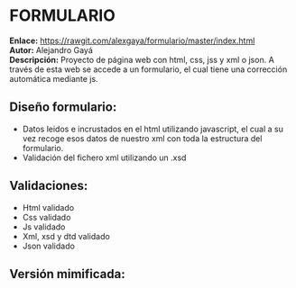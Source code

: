 # FORMULARIO
**Enlace:** https://rawgit.com/alexgaya/formulario/master/index.html  
**Autor:** Alejandro Gayá  
**Descripción:** Proyecto de página web con html, css, jss y xml o json. A través de esta web se accede a un formulario, el cual tiene una corrección automática mediante js.  

## Diseño formulario:
* Datos leidos e incrustados en el html utilizando javascript, el cual a su vez recoge esos datos de nuestro xml con toda la estructura del formulario.
* Validación del fichero xml utilizando un .xsd

## Validaciones:
* Html validado
* Css validado
* Js validado
* Xml, xsd y dtd validado
* Json validado

## Versión mimificada:






